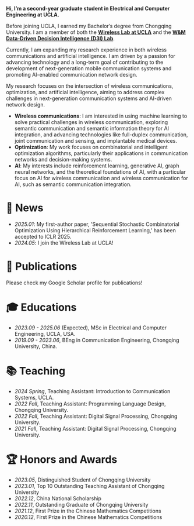 **Hi, I’m a second-year graduate student in Electrical and Computer Engineering at UCLA.**

Before joining UCLA, I earned my Bachelor’s degree from Chongqing University. I am a member of both the [**Wireless Lab at UCLA**](https://wireless.ee.ucla.edu/) and the [**W&M Data-Driven Decision Intelligence (D3I) Lab**](https://haipeng-chen.github.io/). 

Currently, I am expanding my research experience in both wireless communications and artificial intelligence.
I am driven by a passion for advancing technology and a long-term goal of contributing to the development of next-generation mobile communication systems and promoting AI-enabled communication network design.

My research focuses on the intersection of wireless communications, optimization, and artificial intelligence, aiming to address complex challenges in next-generation communication systems and AI-driven network design.
- **Wireless communications**: I am interested in using machine learning to solve practical challenges in wireless communication, exploring semantic communication and semantic information theory for AI integration, and advancing technologies like full-duplex communication, joint communication and sensing, and implantable medical devices.
- **Optimization**: My work focuses on combinatorial and intelligent optimization algorithms, particularly their applications in communication networks and decision-making systems.
- **AI**: My interests include reinforcement learning, generative AI, graph neural networks, and the theoretical foundations of AI, with a particular focus on AI for wireless communication and wireless communication for AI, such as semantic communication integration.

<!-- **Beyond academics**, I enjoy cooking and often hear from my friends that my dishes are exceptionally delicious😆. 
To me, this process feels like reinforcement learning—each attempt at cooking the same dish involves a balance of exploration and exploitation. 
The final taste serves as the reward, and the recipe I write down afterward becomes the saved optimal model parameters.
I also love drawing, particularly anime characters. 
Playing the piano is another passion of mine—it became my favorite way to enjoy music since I tend to sing off-key! 
Table tennis, on the other hand, is the only sport that keeps me active, as I rarely exercise otherwise. -->

# 📰 News 
- *2025.01*: My first-author paper, 'Sequential Stochastic Combinatorial Optimization Using Hierarchical Reinforcement Learning,' has been accepted to ICLR 2025.
- *2024.05*: I join the Wireless Lab at UCLA!

# 📜 Publications

Please check my Google Scholar profile for publications!

# 🎓 Educations

- *2023.09 - 2025.06* (Expected), MSc in Electrical and Computer Engineering, UCLA, USA.
- *2019.09 - 2023.06*, BEng in Communication Engineering, Chongqing University, China.

# 📚 Teaching 

- *2024 Spring*, Teaching Assistant: Introduction to Communication Systems, UCLA.
- *2022 Fall*, Teaching Assistant: Programming Language Design, Chongqing University.
- *2022 Fall*, Teaching Assistant: Digital Signal Processing, Chongqing University.
- *2021 Fall*, Teaching Assistant: Digital Signal Processing, Chongqing University.

# 🏆 Honors and Awards

- *2023.05*, Distinguished Student of Chongqing University
- *2023.01*, Top 10 Outstanding Teaching Assistant of Chongqing University
- *2022.12*, China National Scholarship
- *2022.11*, Outstanding Graduate of Chongqing University
- *2021.12*, First Prize in the Chinese Mathematics Competitions
- *2020.12*, First Prize in the Chinese Mathematics Competitions

